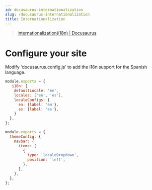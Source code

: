 ```yaml
---
id: docusaurus-internationalization 
slug: /docusaurus-internationalization 
title: Internationalization 
---
```


> [Internationalization(i18n) | Docusaurus](https://docusaurus.io/docs/i18n/introduction)

# Configure your site

Modify 'docusaurus.config.js' to add the i18n support for the Spanish language.

```js title='docusaurus.config.js'
module.exports = {
   i18n: {
    defaultLocale: 'en',
    locales: ['en', 'es'],
    localeConfigs: {
      en: {label: 'en'},
      es: {label: 'es'},
    }
  },
};
```

```js title='docusaurus.config.js'
module.exports = {
  themeConfig: {
    navbar: {
      items: [
        {
          type: 'localeDropdown',
          position: 'left',
        },
      ],
    },
  },
};
```